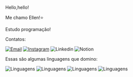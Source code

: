 Hello,hello!

Me chamo Ellen!⭐

Estudo programação!

Contatos:

[![Email](https://img.shields.io/badge/Gmail-D14836?style=for-the-badge&logo=gmail&logoColor=white)]()
[![Instagram](https://img.shields.io/badge/Instagram-E4405F?style=for-the-badge&logo=instagram&logoColor=white)](https://www.instagram.com/whoisellenmoura?igsh=MTN4MDY5bDc2a3Q4ag%3D%3D&utm_source=qr)
![Linkedin](https://img.shields.io/badge/LinkedIn-0077B5?style=for-the-badge&logo=linkedin&logoColor=white)
![Notion](https://img.shields.io/badge/Notion-000000?style=for-the-badge&logo=notion&logoColor=white)


Essas são algumas linguagens que domino:

![Linguagens](https://img.shields.io/badge/HTML-239120?style=for-the-badge&logo=html5&logoColor=white)
![Linguagens](https://img.shields.io/badge/CSS-239120?&style=for-the-badge&logo=css3&logoColor=white)
![Linguagens](https://img.shields.io/badge/PHP-777BB4?style=for-the-badge&logo=php&logoColor=white)
![Linguagens](https://img.shields.io/badge/MySQL-005C84?style=for-the-badge&logo=mysql&logoColor=white)



